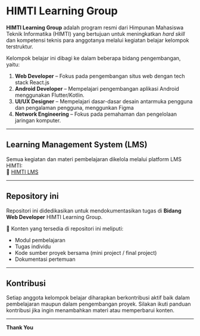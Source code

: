 # HIMTI Learning Group

**HIMTI Learning Group** adalah program resmi dari Himpunan Mahasiswa Teknik Informatika (HIMTI) yang bertujuan untuk meningkatkan *hard skill* dan kompetensi teknis para anggotanya melalui kegiatan belajar kelompok terstruktur.

Kelompok belajar ini dibagi ke dalam beberapa bidang pengembangan, yaitu:

1. **Web Developer** – Fokus pada pengembangan situs web dengan tech stack React.js
2. **Android Developer** – Mempelajari pengembangan aplikasi Android menggunakan Flutter/Kotlin.
3. **UI/UX Designer** – Mempelajari dasar-dasar desain antarmuka pengguna dan pengalaman pengguna, menggunkan Figma
4. **Network Engineering** – Fokus pada pemahaman dan pengelolaan jaringan komputer.

---

## Learning Management System (LMS)

Semua kegiatan dan materi pembelajaran dikelola melalui platform LMS HIMTI:  
🔗 [HIMTI LMS](https://himti-lms.vercel.app/)

---

## Repository ini

Repositori ini didedikasikan untuk mendokumentasikan tugas di **Bidang Web Developer** HIMTI Learning Group.

📌 Konten yang tersedia di repositori ini meliputi:
- Modul pembelajaran 
- Tugas individu
- Kode sumber proyek bersama (mini project / final project)
- Dokumentasi pertemuan

---

## Kontribusi

Setiap anggota kelompok belajar diharapkan berkontribusi aktif baik dalam pembelajaran maupun dalam pengembangan proyek. Silakan ikuti panduan kontribusi jika ingin menambahkan materi atau memperbarui konten.

---

**Thank You**
